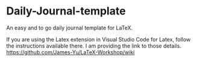 # Daily-Journal-template
An easy and to go daily journal template for LaTeX.


If you are using the Latex extension in Visual Studio Code for Latex, follow the instructions available there.
I am providing the link to those details. 
https://github.com/James-Yu/LaTeX-Workshop/wiki
